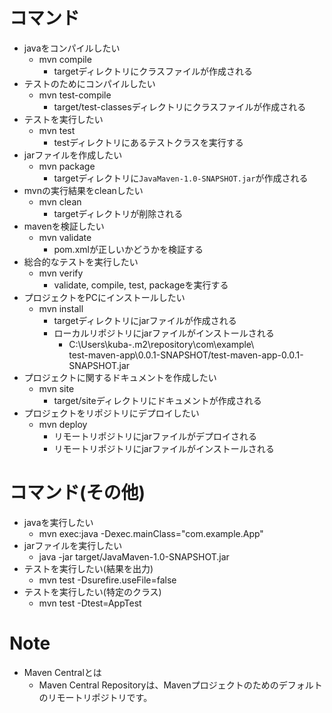 # コマンド

- javaをコンパイルしたい
    - mvn compile
        - targetディレクトリにクラスファイルが作成される
- テストのためにコンパイルしたい
    - mvn test-compile
        - target/test-classesディレクトリにクラスファイルが作成される
- テストを実行したい
    - mvn test
        - testディレクトリにあるテストクラスを実行する
- jarファイルを作成したい
    - mvn package
        - targetディレクトリに`JavaMaven-1.0-SNAPSHOT.jar`が作成される
- mvnの実行結果をcleanしたい
    - mvn clean
        - targetディレクトリが削除される
- mavenを検証したい
    - mvn validate
        - pom.xmlが正しいかどうかを検証する
- 総合的なテストを実行したい
    - mvn verify
        - validate, compile, test, packageを実行する
- プロジェクトをPCにインストールしたい
    - mvn install
        - targetディレクトリにjarファイルが作成される
        - ローカルリポジトリにjarファイルがインストールされる
            - C:\Users\kuba-\.m2\repository\com\example\  
              test-maven-app\0.0.1-SNAPSHOT/test-maven-app-0.0.1-SNAPSHOT.jar
- プロジェクトに関するドキュメントを作成したい
    - mvn site
        - target/siteディレクトリにドキュメントが作成される
- プロジェクトをリポジトリにデプロイしたい
    - mvn deploy
        - リモートリポジトリにjarファイルがデプロイされる
        - リモートリポジトリにjarファイルがインストールされる

# コマンド(その他)

- javaを実行したい
    - mvn exec:java -Dexec.mainClass="com.example.App"
- jarファイルを実行したい
    - java -jar target/JavaMaven-1.0-SNAPSHOT.jar
- テストを実行したい(結果を出力)
    - mvn test -Dsurefire.useFile=false
- テストを実行したい(特定のクラス)
    - mvn test -Dtest=AppTest

# Note

- Maven Centralとは
    - Maven Central Repositoryは、Mavenプロジェクトのためのデフォルトのリモートリポジトリです。
    